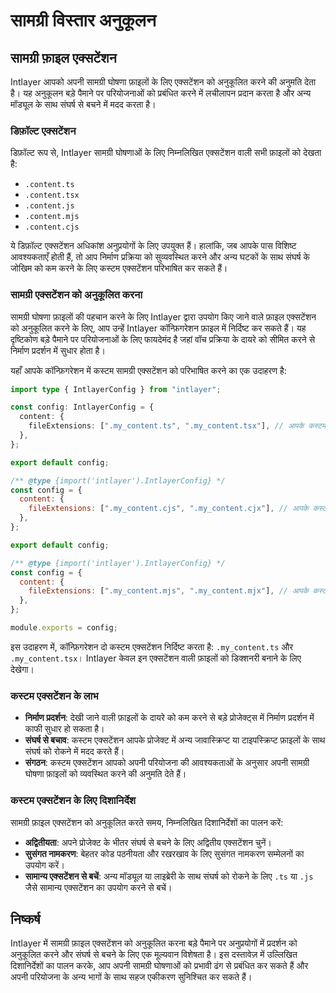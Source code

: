 # सामग्री विस्तार अनुकूलन

## सामग्री फ़ाइल एक्सटेंशन

Intlayer आपको अपनी सामग्री घोषणा फ़ाइलों के लिए एक्सटेंशन को अनुकूलित करने की अनुमति देता है। यह अनुकूलन बड़े पैमाने पर परियोजनाओं को प्रबंधित करने में लचीलापन प्रदान करता है और अन्य मॉड्यूल के साथ संघर्ष से बचने में मदद करता है।

### डिफ़ॉल्ट एक्सटेंशन

डिफ़ॉल्ट रूप से, Intlayer सामग्री घोषणाओं के लिए निम्नलिखित एक्सटेंशन वाली सभी फ़ाइलों को देखता है:

- `.content.ts`
- `.content.tsx`
- `.content.js`
- `.content.mjs`
- `.content.cjs`

ये डिफ़ॉल्ट एक्सटेंशन अधिकांश अनुप्रयोगों के लिए उपयुक्त हैं। हालांकि, जब आपके पास विशिष्ट आवश्यकताएँ होती हैं, तो आप निर्माण प्रक्रिया को सुव्यवस्थित करने और अन्य घटकों के साथ संघर्ष के जोखिम को कम करने के लिए कस्टम एक्सटेंशन परिभाषित कर सकते हैं।

### सामग्री एक्सटेंशन को अनुकूलित करना

सामग्री घोषणा फ़ाइलों की पहचान करने के लिए Intlayer द्वारा उपयोग किए जाने वाले फ़ाइल एक्सटेंशन को अनुकूलित करने के लिए, आप उन्हें Intlayer कॉन्फ़िगरेशन फ़ाइल में निर्दिष्ट कर सकते हैं। यह दृष्टिकोण बड़े पैमाने पर परियोजनाओं के लिए फायदेमंद है जहां वॉच प्रक्रिया के दायरे को सीमित करने से निर्माण प्रदर्शन में सुधार होता है।

यहाँ आपके कॉन्फ़िगरेशन में कस्टम सामग्री एक्सटेंशन को परिभाषित करने का एक उदाहरण है:

```typescript fileName="intlayer.config.ts" codeFormat="typescript"
import type { IntlayerConfig } from "intlayer";

const config: IntlayerConfig = {
  content: {
    fileExtensions: [".my_content.ts", ".my_content.tsx"], // आपके कस्टम एक्सटेंशन
  },
};

export default config;
```

```javascript fileName="intlayer.config.mjs" codeFormat="esm"
/** @type {import('intlayer').IntlayerConfig} */
const config = {
  content: {
    fileExtensions: [".my_content.cjs", ".my_content.cjx"], // आपके कस्टम एक्सटेंशन
  },
};

export default config;
```

```javascript fileName="intlayer.config.cjs" codeFormat="commonjs"
/** @type {import('intlayer').IntlayerConfig} */
const config = {
  content: {
    fileExtensions: [".my_content.mjs", ".my_content.mjx"], // आपके कस्टम एक्सटेंशन
  },
};

module.exports = config;
```

इस उदाहरण में, कॉन्फ़िगरेशन दो कस्टम एक्सटेंशन निर्दिष्ट करता है: `.my_content.ts` और `.my_content.tsx`। Intlayer केवल इन एक्सटेंशन वाली फ़ाइलों को डिक्शनरी बनाने के लिए देखेगा।

### कस्टम एक्सटेंशन के लाभ

- **निर्माण प्रदर्शन**: देखी जाने वाली फ़ाइलों के दायरे को कम करने से बड़े प्रोजेक्ट्स में निर्माण प्रदर्शन में काफी सुधार हो सकता है।
- **संघर्ष से बचाव**: कस्टम एक्सटेंशन आपके प्रोजेक्ट में अन्य जावास्क्रिप्ट या टाइपस्क्रिप्ट फ़ाइलों के साथ संघर्ष को रोकने में मदद करते हैं।
- **संगठन**: कस्टम एक्सटेंशन आपको अपनी परियोजना की आवश्यकताओं के अनुसार अपनी सामग्री घोषणा फ़ाइलों को व्यवस्थित करने की अनुमति देते हैं।

### कस्टम एक्सटेंशन के लिए दिशानिर्देश

सामग्री फ़ाइल एक्सटेंशन को अनुकूलित करते समय, निम्नलिखित दिशानिर्देशों का पालन करें:

- **अद्वितीयता**: अपने प्रोजेक्ट के भीतर संघर्ष से बचने के लिए अद्वितीय एक्सटेंशन चुनें।
- **सुसंगत नामकरण**: बेहतर कोड पठनीयता और रखरखाव के लिए सुसंगत नामकरण सम्मेलनों का उपयोग करें।
- **सामान्य एक्सटेंशन से बचें**: अन्य मॉड्यूल या लाइब्रेरी के साथ संघर्ष को रोकने के लिए `.ts` या `.js` जैसे सामान्य एक्सटेंशन का उपयोग करने से बचें।

## निष्कर्ष

Intlayer में सामग्री फ़ाइल एक्सटेंशन को अनुकूलित करना बड़े पैमाने पर अनुप्रयोगों में प्रदर्शन को अनुकूलित करने और संघर्ष से बचने के लिए एक मूल्यवान विशेषता है। इस दस्तावेज़ में उल्लिखित दिशानिर्देशों का पालन करके, आप अपनी सामग्री घोषणाओं को प्रभावी ढंग से प्रबंधित कर सकते हैं और अपनी परियोजना के अन्य भागों के साथ सहज एकीकरण सुनिश्चित कर सकते हैं।
